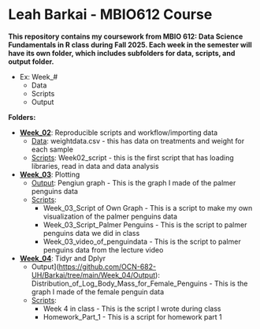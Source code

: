 # Leah Barkai - MBIO612 Course

**This repository contains my coursework from MBIO 612: Data Science Fundamentals in R class during Fall 2025. Each week in the semester will have its own folder, which includes subfolders for data, scripts, and output folder.** 

   - Ex: Week_#
      * Data
      * Scripts
      * Output

**Folders:**

* [**Week_02**](https://github.com/OCN-682-UH/Barkai/tree/main/Week_02): Reproducible scripts and workflow/importing data
  * [Data](https://github.com/OCN-682-UH/Barkai/tree/main/Week_02/Data): weightdata.csv - this has data on treatments and weight for each sample
  * [Scripts](https://github.com/OCN-682-UH/Barkai/tree/main/Week_02/Scripts): Week02_script - this is the first script that has loading libraries, read in data and data analysis
* [**Week_03**](https://github.com/OCN-682-UH/Barkai/tree/main/Week_03): Plotting
  * [Output](https://github.com/OCN-682-UH/Barkai/tree/main/Week_03/Output): Pengiun graph - This is the graph I made of the palmer penguins data
  * [Scripts](https://github.com/OCN-682-UH/Barkai/tree/main/Week_03/Scripts):
      * Week_03_Script of Own Graph - This is a script to make my own visualization of the palmer penguins data
      * Week_03_Script_Palmer Penguins - This is the script to palmer penguins data we did in class
      * Week_03_video_of_penguindata - This is the script to palmer penguins data from the lecture video
*  [**Week_04**](https://github.com/OCN-682-UH/Barkai/tree/main/Week_04): Tidyr and Dplyr
   * Output](https://github.com/OCN-682-UH/Barkai/tree/main/Week_04/Output): Distribution_of_Log_Body_Mass_for_Female_Penguins - This is the graph I made of the female penguin data
   * [Scripts](https://github.com/OCN-682-UH/Barkai/tree/main/Week_04/Scripts):
      * Week 4 in class - This is the script I wrote during class
      * Homework_Part_1 - This is a script for homework part 1
